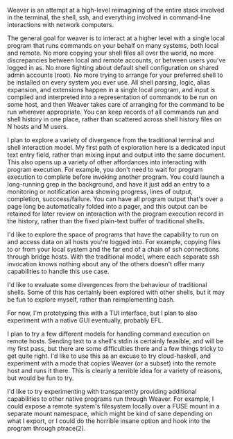 Weaver is an attempt at a high-level reimagining of the entire stack involved in the terminal, the shell, ssh, and everything involved in command-line interactions with network computers.

The general goal for weaver is to interact at a higher level with a single local program that runs commands on your behalf on many systems, both local and remote.  No more copying your shell files all over the world, no more discrepancies between local and remote accounts, or between users you've logged in as.  No more fighting about default shell configuration on shared admin accounts (root).  No more trying to arrange for your preferred shell to be installed on every system you ever use.  All shell parsing, logic, alias expansion, and extensions happen in a single local program, and input is compiled and interpreted into a representation of commands to be run on some host, and then Weaver takes care of arranging for the command to be run wherever appropriate.  You can keep records of all commands run and shell history in one place, rather than scattered across shell history files on N hosts and M users.

I plan to explore a variety of divergence from the traditional terminal and shell interaction model.  My first path of exploration here is a dedicated input text entry field, rather than mixing input and output into the same document.  This also opens up a variety of other affordances into interacting with program execution.  For example, you don't need to wait for program execution to complete before invoking another program.  You could launch a long-running grep in the background, and have it just add an entry to a monitoring or notification area showing progress, lines of output, completion, succcess/failure.  You can have all program output that's over a page long be automatically folded into a pager, and this output can be retained for later review on interaction with the program execution record in the history, rather than the fixed plain-text buffer of traditional shells.

I'd like to explore the space of programs that have the capability to run on and access data on all hosts you're logged into.  For example, copying files to or from your local system and the far end of a chain of ssh connections through bridge hosts.  With the traditional model, where each separate ssh invocation knows nothing about any of the others doesn't offer many capabilities to handle this use case.

I'd like to evaluate some divergences from the behaviour of traditional shells.  Some of this has certainly been explored with other shells, but it may be fun to explore myself, rather than reimplementing bash.

For now, I'm prototyping this with a TUI interface, but I plan to also experiment with a native GUI eventually, probably EFL.

I plan to try a few different models for handling command execution on remote hosts.  Sending text to a shell's stdin is certainly feasible, and will be my first pass, but there are some difficulties there and a few things tricky to get quite right.  I'd like to use this as an excuse to try cloud-haskell, and experiment with a mode that copies Weaver (or a subset) into the remote host and runs it there.  This is clearly a terrible idea for a variety of reasons, but would be fun to try.

I'd like to try experimenting with transparently providing additional capabilities to other native programs run through Weaver.  For example, I could expose a remote system's filesystem locally over a FUSE mount in a separate mount namespace, which might be kind of sane depending on what I export, or I could do the horrible insane option and hook into the program through ptrace(2).
